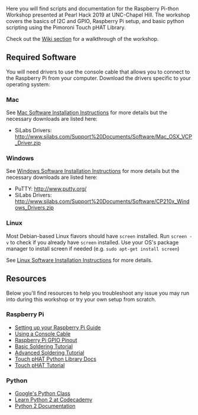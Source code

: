 Here you will find scripts and documentation for the Raspberry Pi-thon Workshop presented at Pearl Hack 2019 at UNC-Chapel Hill. The workshop covers the basics of I2C and GPIO, Raspberry Pi setup, and basic python scripting using the Pimoroni Touch pHAT Library.

Check out the [Wiki section](https://github.com/CallieLinux/RaspberryPi-thon/wiki) for a walkthrough of the workshop.

## Required Software

You will need drivers to use the console cable that allows you to connect to the Raspberry Pi from your computer. Download the drivers specific to your operating system:

### Mac

See [Mac Software Installation Instructions](https://learn.adafruit.com/adafruits-raspberry-pi-lesson-5-using-a-console-cable/software-installation-mac) for more details but the necessary downloads are listed here:
- SiLabs Drivers: http://www.silabs.com/Support%20Documents/Software/Mac_OSX_VCP_Driver.zip

### Windows

See [Windows Software Installation Instructions](https://learn.adafruit.com/adafruits-raspberry-pi-lesson-5-using-a-console-cable/software-installation-windows]) for more details but the necessary downloads are listed here:
- PuTTY: http://www.putty.org/
- SiLabs Drivers: http://www.silabs.com/Support%20Documents/Software/CP210x_Windows_Drivers.zip

### Linux

Most Debian-based Linux flavors should have `screen` installed. Run `screen -v` to check if you already have `screen` installed. Use your OS's package manager to install screen if needed (e.g. `sudo apt-get install screen`)

See [Linux Software Installation Instructions](https://learn.adafruit.com/adafruits-raspberry-pi-lesson-5-using-a-console-cable/software-installation-linux) for more details.

## Resources

Below you'll find resources to help you troubleshoot any issue you may run into during this workshop or try your own setup from scratch.

### Raspberry Pi

- [Setting up your Raspberry Pi Guide](https://projects.raspberrypi.org/en/projects/raspberry-pi-setting-up)
- [Using a Console Cable](https://learn.adafruit.com/adafruits-raspberry-pi-lesson-5-using-a-console-cable)
- [Raspberry Pi GPIO Pinout](https://pinout.xyz/)
- [Basic Soldering Tutorial](https://learn.pimoroni.com/tutorial/sandyj/soldering-phats)
- [Advanced Soldering Tutorial](https://www.youtube.com/playlist?list=PLtuhK5SHmBoEN1sBeFMZmsZP1pRd0YiAH)
- [Touch pHAT Python Library Docs](http://docs.pimoroni.com/touchphat/)
- [Touch pHAT Tutorial](https://learn.pimoroni.com/tutorial/sandyj/getting-started-with-touch-phat)

### Python
 - [Google's Python Class](https://developers.google.com/edu/python/)
 - [Learn Python 2 at Codecademy](https://www.codecademy.com/learn/learn-python)
 - [Python 2 Documentation](https://docs.python.org/2/index.html)
